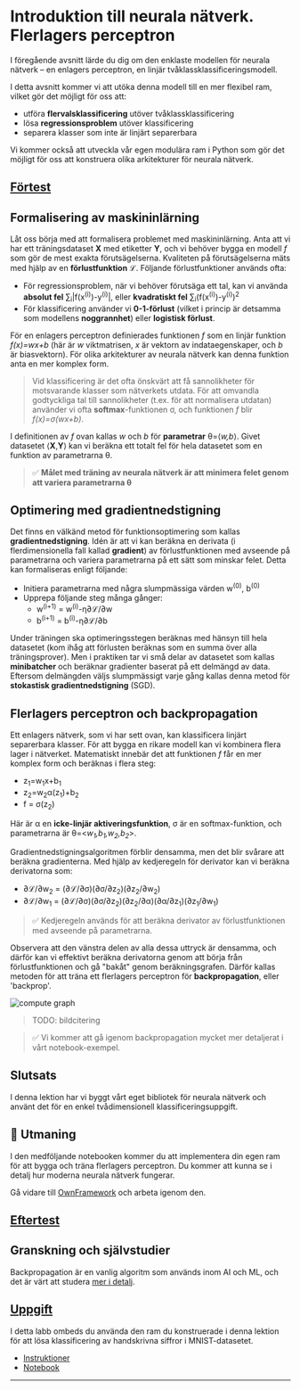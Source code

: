 <!--
CO_OP_TRANSLATOR_METADATA:
{
  "original_hash": "789d6c3fb6fc7948a470b33078a5983a",
  "translation_date": "2025-09-23T09:21:43+00:00",
  "source_file": "lessons/3-NeuralNetworks/04-OwnFramework/README.md",
  "language_code": "sv"
}
-->
# Introduktion till neurala nätverk. Flerlagers perceptron

I föregående avsnitt lärde du dig om den enklaste modellen för neurala nätverk – en enlagers perceptron, en linjär tvåklassklassificeringsmodell.

I detta avsnitt kommer vi att utöka denna modell till en mer flexibel ram, vilket gör det möjligt för oss att:

* utföra **flervalsklassificering** utöver tvåklassklassificering  
* lösa **regressionsproblem** utöver klassificering  
* separera klasser som inte är linjärt separerbara  

Vi kommer också att utveckla vår egen modulära ram i Python som gör det möjligt för oss att konstruera olika arkitekturer för neurala nätverk.

## [Förtest](https://ff-quizzes.netlify.app/en/ai/quiz/7)

## Formalisering av maskininlärning

Låt oss börja med att formalisera problemet med maskininlärning. Anta att vi har ett träningsdataset **X** med etiketter **Y**, och vi behöver bygga en modell *f* som gör de mest exakta förutsägelserna. Kvaliteten på förutsägelserna mäts med hjälp av en **förlustfunktion** &lagran;. Följande förlustfunktioner används ofta:

* För regressionsproblem, när vi behöver förutsäga ett tal, kan vi använda **absolut fel** &sum;<sub>i</sub>|f(x<sup>(i)</sup>)-y<sup>(i)</sup>|, eller **kvadratiskt fel** &sum;<sub>i</sub>(f(x<sup>(i)</sup>)-y<sup>(i)</sup>)<sup>2</sup>  
* För klassificering använder vi **0-1-förlust** (vilket i princip är detsamma som modellens **noggrannhet**) eller **logistisk förlust**.

För en enlagers perceptron definierades funktionen *f* som en linjär funktion *f(x)=wx+b* (här är *w* viktmatrisen, *x* är vektorn av indataegenskaper, och *b* är biasvektorn). För olika arkitekturer av neurala nätverk kan denna funktion anta en mer komplex form.

> Vid klassificering är det ofta önskvärt att få sannolikheter för motsvarande klasser som nätverkets utdata. För att omvandla godtyckliga tal till sannolikheter (t.ex. för att normalisera utdatan) använder vi ofta **softmax**-funktionen &sigma;, och funktionen *f* blir *f(x)=&sigma;(wx+b)*.

I definitionen av *f* ovan kallas *w* och *b* för **parametrar** &theta;=⟨*w,b*⟩. Givet datasetet ⟨**X**,**Y**⟩ kan vi beräkna ett totalt fel för hela datasetet som en funktion av parametrarna &theta;.

> ✅ **Målet med träning av neurala nätverk är att minimera felet genom att variera parametrarna &theta;**

## Optimering med gradientnedstigning

Det finns en välkänd metod för funktionsoptimering som kallas **gradientnedstigning**. Idén är att vi kan beräkna en derivata (i flerdimensionella fall kallad **gradient**) av förlustfunktionen med avseende på parametrarna och variera parametrarna på ett sätt som minskar felet. Detta kan formaliseras enligt följande:

* Initiera parametrarna med några slumpmässiga värden w<sup>(0)</sup>, b<sup>(0)</sup>  
* Upprepa följande steg många gånger:  
    - w<sup>(i+1)</sup> = w<sup>(i)</sup>-&eta;&part;&lagran;/&part;w  
    - b<sup>(i+1)</sup> = b<sup>(i)</sup>-&eta;&part;&lagran;/&part;b  

Under träningen ska optimeringsstegen beräknas med hänsyn till hela datasetet (kom ihåg att förlusten beräknas som en summa över alla träningsprover). Men i praktiken tar vi små delar av datasetet som kallas **minibatcher** och beräknar gradienter baserat på ett delmängd av data. Eftersom delmängden väljs slumpmässigt varje gång kallas denna metod för **stokastisk gradientnedstigning** (SGD).

## Flerlagers perceptron och backpropagation

Ett enlagers nätverk, som vi har sett ovan, kan klassificera linjärt separerbara klasser. För att bygga en rikare modell kan vi kombinera flera lager i nätverket. Matematiskt innebär det att funktionen *f* får en mer komplex form och beräknas i flera steg:
* z<sub>1</sub>=w<sub>1</sub>x+b<sub>1</sub>  
* z<sub>2</sub>=w<sub>2</sub>&alpha;(z<sub>1</sub>)+b<sub>2</sub>  
* f = &sigma;(z<sub>2</sub>)  

Här är &alpha; en **icke-linjär aktiveringsfunktion**, &sigma; är en softmax-funktion, och parametrarna är &theta;=<*w<sub>1</sub>,b<sub>1</sub>,w<sub>2</sub>,b<sub>2</sub>*>.

Gradientnedstigningsalgoritmen förblir densamma, men det blir svårare att beräkna gradienterna. Med hjälp av kedjeregeln för derivator kan vi beräkna derivatorna som:

* &part;&lagran;/&part;w<sub>2</sub> = (&part;&lagran;/&part;&sigma;)(&part;&sigma;/&part;z<sub>2</sub>)(&part;z<sub>2</sub>/&part;w<sub>2</sub>)  
* &part;&lagran;/&part;w<sub>1</sub> = (&part;&lagran;/&part;&sigma;)(&part;&sigma;/&part;z<sub>2</sub>)(&part;z<sub>2</sub>/&part;&alpha;)(&part;&alpha;/&part;z<sub>1</sub>)(&part;z<sub>1</sub>/&part;w<sub>1</sub>)  

> ✅ Kedjeregeln används för att beräkna derivator av förlustfunktionen med avseende på parametrarna.

Observera att den vänstra delen av alla dessa uttryck är densamma, och därför kan vi effektivt beräkna derivatorna genom att börja från förlustfunktionen och gå "bakåt" genom beräkningsgrafen. Därför kallas metoden för att träna ett flerlagers perceptron för **backpropagation**, eller 'backprop'.

<img alt="compute graph" src="images/ComputeGraphGrad.png"/>

> TODO: bildcitering

> ✅ Vi kommer att gå igenom backpropagation mycket mer detaljerat i vårt notebook-exempel.  

## Slutsats

I denna lektion har vi byggt vårt eget bibliotek för neurala nätverk och använt det för en enkel tvådimensionell klassificeringsuppgift.

## 🚀 Utmaning

I den medföljande notebooken kommer du att implementera din egen ram för att bygga och träna flerlagers perceptron. Du kommer att kunna se i detalj hur moderna neurala nätverk fungerar.

Gå vidare till [OwnFramework](OwnFramework.ipynb) och arbeta igenom den.

## [Eftertest](https://ff-quizzes.netlify.app/en/ai/quiz/8)

## Granskning och självstudier

Backpropagation är en vanlig algoritm som används inom AI och ML, och det är värt att studera [mer i detalj](https://wikipedia.org/wiki/Backpropagation).

## [Uppgift](lab/README.md)

I detta labb ombeds du använda den ram du konstruerade i denna lektion för att lösa klassificering av handskrivna siffror i MNIST-datasetet.

* [Instruktioner](lab/README.md)  
* [Notebook](lab/MyFW_MNIST.ipynb)  

---

